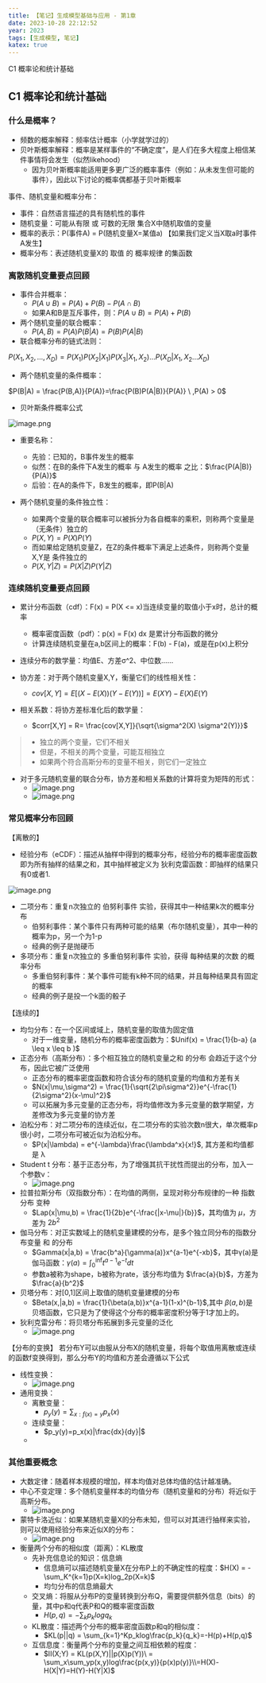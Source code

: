 ```yaml
---
title: 【笔记】生成模型基础与应用 - 第1章
date: 2023-10-28 22:12:52
year: 2023
tags: [生成模型, 笔记]
katex: true
---
```


C1 概率论和统计基础

<!-- more -->

<meta name="referrer" content="no-referrer" />

## C1 概率论和统计基础

### 什么是概率？

- 频数的概率解释：频率估计概率（小学就学过的）
- 贝叶斯概率解释：概率是某样事件的“不确定度”，是人们在多大程度上相信某件事情将会发生（似然likehood）
   - 因为贝叶斯概率能适用更多更广泛的概率事件（例如：从未发生但可能的事件），因此以下讨论的概率偶都基于贝叶斯概率

事件、随机变量和概率分布：

- 事件：自然语言描述的具有随机性的事件
- 随机变量：可能从有限 或 可数的无限 集合X中随机取值的变量
- 概率的表示：P(事件A) = P(随机变量X=某值a) 【如果我们定义当X取a时事件A发生】
- 概率分布：表述随机变量X的 取值 的 概率规律 的集函数

### 离散随机变量要点回顾

- 事件合并概率：
   - $P(A ∪ B) = P(A) + P(B) - P(A ∩ B)$
   - 如果A和B是互斥事件，则：$P(A ∪ B) = P(A) + P(B)$
- 两个随机变量的联合概率：
   - $P(A,B) = P(A)P(B|A) = P(B)P(A|B)$
- 联合概率分布的链式法则：

$P(X_1,X_2,...,X_D)=P(X_1)P(X_2|X_1)P(X_3|X_1,X_2)...P(X_D|X_1,X_2...X_D)$

- 两个随机变量的条件概率：

$P(B|A) = \frac{P(B,A)}{P(A)}=\frac{P(B)P(A|B)}{P(A)} \ ,P(A) > 0$

- 贝叶斯条件概率公式

![image.png](https://cdn.nlark.com/yuque/0/2023/png/23169257/1693896246746-bac48281-70ee-4cc7-9028-b42ddfb40f3e.png#averageHue=%23f4f4f4&clientId=uc02510b6-3831-4&from=paste&height=180&id=u5d9fd48a&originHeight=225&originWidth=610&originalType=binary&ratio=1.25&rotation=0&showTitle=false&size=38456&status=done&style=none&taskId=ufe875dec-d07b-4db2-a890-f8cc6d3e5c5&title=&width=488)

- 重要名称：
   - 先验：已知的，B事件发生的概率
   - 似然：在B的条件下A发生的概率 与 A发生的概率 之比：$\frac{P(A|B)}{P(A)}$
   - 后验：在A的条件下，B发生的概率，即P(B|A)

- 两个随机变量的条件独立性：
   - 如果两个变量的联合概率可以被拆分为各自概率的乘积，则称两个变量是 （无条件）独立的
   - $P(X,Y) = P(X)P(Y)$
   - 而如果给定随机变量Z，在Z的条件概率下满足上述条件，则称两个变量X,Y是 条件独立的
   - $P(X,Y|Z) = P(X|Z)P(Y|Z)$


### 连续随机变量要点回顾

- 累计分布函数（cdf）：F(x) = P(X <= x)当连续变量的取值小于x时，总计的概率
   - 概率密度函数（pdf）：p(x) = F(x) dx 是累计分布函数的微分
   - 计算连续随机变量在a,b区间上的概率：F(b) - F(a)，或是在p(x)上积分
- 连续分布的数学量：均值E、方差σ^2、中位数……

- 协方差：对于两个随机变量X,Y，衡量它们的线性相关性：
   - $cov[X,Y] = E[(X-E(X))(Y-E(Y))] = E(XY) - E(X)E(Y)$
- 相关系数：将协方差标准化后的数学量：
   - $corr[X,Y] = R= \frac{cov[X,Y]}{\sqrt{\sigma^2(X) \sigma^2(Y)}}$
>    - 独立的两个变量，它们不相关
>    - 但是，不相关的两个变量，可能互相独立
>    - 如果两个符合高斯分布的变量不相关，则它们一定独立

- 对于多元随机变量的联合分布，协方差和相关系数的计算将变为矩阵的形式：
   - ![image.png](https://cdn.nlark.com/yuque/0/2023/png/23169257/1697509619528-2a95fbce-ba38-43e0-9eb4-81269ddaa63a.png#averageHue=%23fbf7f6&clientId=uc416b768-cb61-4&from=paste&height=202&id=u8ac16237&originHeight=390&originWidth=1007&originalType=binary&ratio=1.5&rotation=0&showTitle=false&size=217424&status=done&style=none&taskId=u8d13e6f5-f162-433a-be5f-0cfde9a6add&title=&width=520.3333740234375)
   - ![image.png](https://cdn.nlark.com/yuque/0/2023/png/23169257/1697509669016-845469f2-d33a-4b1f-aa02-b3abd958b64b.png#averageHue=%23edebe5&clientId=uc416b768-cb61-4&from=paste&height=97&id=u31c86e54&originHeight=167&originWidth=842&originalType=binary&ratio=1.5&rotation=0&showTitle=false&size=123540&status=done&style=none&taskId=u7f2a23d4-c3f1-4171-abd4-5eab79c8847&title=&width=487.3333740234375)

### 常见概率分布回顾
【离散的】

- 经验分布（eCDF）：描述从抽样中得到的概率分布，经验分布的概率密度函数即为所有抽样的结果之和，其中抽样被定义为 狄利克雷函数：即抽样的结果只有0或者1.

![image.png](https://cdn.nlark.com/yuque/0/2023/png/23169257/1697510232970-5a5282fd-6152-44c1-8ec0-d1126b30e984.png#averageHue=%23f9f8f8&clientId=uc416b768-cb61-4&from=paste&height=250&id=ub866abba&originHeight=444&originWidth=1061&originalType=binary&ratio=1.5&rotation=0&showTitle=false&size=125464&status=done&style=none&taskId=u9d8a41c5-2f15-4b55-a360-b98f22bb587&title=&width=597.3333740234375)

- 二项分布：重复n次独立的 伯努利事件 实验，获得其中一种结果k次的概率分布
   - 伯努利事件：某个事件只有两种可能的结果（布尔随机变量），其中一种的概率为p，另一个为1-p
   - 经典的例子是抛硬币
- 多项分布：重复n次独立的 多重伯努利事件 实验，获得 每种结果的次数 的概率分布
   - 多重伯努利事件：某个事件可能有k种不同的结果，并且每种结果具有固定的概率
   - 经典的例子是投一个k面的骰子

【连续的】

- 均匀分布：在一个区间或域上，随机变量的取值为固定值
   - 对于一维变量，随机分布的概率密度函数为：$Unif(x) = \frac{1}{b-a} (a \leq x \leq b )$
- 正态分布（高斯分布）：多个相互独立的随机变量之和 的分布 会趋近于这个分布，因此它被广泛使用
   - 正态分布的概率密度函数和符合该分布的随机变量的均值和方差有关
   - $N(x|\mu,\sigma^2) = \frac{1}{\sqrt{2\pi\sigma^2}}e^{-\frac{1}{2\sigma^2}(x-\mu)^2}$
   - 可以拓展为多元变量的正态分布，将均值修改为多元变量的数学期望，方差修改为多元变量的协方差
- 泊松分布：对二项分布的连续近似，在二项分布的实验次数n很大，单次概率p很小时，二项分布可被近似为泊松分布。
   - $P(x|\lambda) = e^{-\lambda}\frac{\lambda^x}{x!}$, 其方差和均值都是 λ
- Student t 分布：基于正态分布，为了增强其抗干扰性而提出的分布，加入一个参数v：
   - ![image.png](https://cdn.nlark.com/yuque/0/2023/png/23169257/1697511852270-3cb43a44-6805-4952-8012-16c582e28697.png#averageHue=%23fbfbfb&clientId=uc416b768-cb61-4&from=paste&height=117&id=uc0e602e3&originHeight=269&originWidth=995&originalType=binary&ratio=1.5&rotation=0&showTitle=false&size=161145&status=done&style=none&taskId=uf7455a80-4bc7-467c-b6f2-d755ab5350c&title=&width=434.2840881347656)
- 拉普拉斯分布（双指数分布）：在均值的两侧，呈现对称分布规律的一种 指数分布 变种
   - $Lap(x|\mu,b) = \frac{1}{2b}e^{-\frac{|x-\mu|}{b}}$，其均值为 $\mu$，方差为 $2b^2$
- 伽马分布：对正实数域上的随机变量建模的分布，是多个独立同分布的指数分布变量 和 的分布
   - $Gamma(x|a,b) = \frac{b^a}{\gamma(a)}x^{a-1}e^{-xb}$，其中γ(a)是伽马函数：$\gamma(a) = \int_0^\inf t^{a-1}e^{-t}dt$
   - 参数a被称为shape，b被称为rate，该分布均值为 $\frac{a}{b}$，方差为$\frac{a}{b^2}$
- 贝塔分布：对[0,1]区间上取值的随机变量建模的分布
   - $Beta(x,|a,b) = \frac{1}{\beta(a,b)}x^{a-1}(1-x)^{b-1}$,其中 $\beta(a,b)$是贝塔函数，它只是为了使得这个分布的概率密度积分等于1才加上的。
- 狄利克雷分布：将贝塔分布拓展到多元变量的泛化
   - ![image.png](https://cdn.nlark.com/yuque/0/2023/png/23169257/1697512737139-2f1e5268-5a97-4fe2-b492-dd00cbaa31ee.png#averageHue=%23fcf9f9&clientId=uc416b768-cb61-4&from=paste&height=204&id=u08ed70f3&originHeight=354&originWidth=834&originalType=binary&ratio=1.5&rotation=0&showTitle=false&size=108592&status=done&style=none&taskId=ubeaa2068-cf5f-48df-8db6-d2fc8fb6ed1&title=&width=481)

【分布的变换】
若分布Y可以由服从分布X的随机变量，将每个取值用离散或连续的函数f变换得到，那么分布Y的均值和方差会遵循以下公式

- 线性变换：
   - ![image.png](https://cdn.nlark.com/yuque/0/2023/png/23169257/1697512945257-9feabf66-9b0f-48e5-aad4-9493ba23f0fa.png#averageHue=%23f8f5f4&clientId=uc416b768-cb61-4&from=paste&height=144&id=uab364a72&originHeight=310&originWidth=776&originalType=binary&ratio=1.5&rotation=0&showTitle=false&size=55634&status=done&style=none&taskId=u0f3c8030-ce1a-4b6e-bdca-7042a5bceed&title=&width=361.3333740234375)
- 通用变换：
   - 离散变量：	
      - $p_y(y)=\sum_{x:f(x)=y}p_x(x)$
   - 连续变量：
      - $p_y(y)=p_x(x)|\frac{dx}{dy}|$
   - 

### 其他重要概念

- 大数定律：随着样本规模的增加，样本均值对总体均值的估计越准确。
- 中心不变定理：多个随机变量样本的均值分布（随机变量和的分布）将近似于高斯分布。
   - ![image.png](https://cdn.nlark.com/yuque/0/2023/png/23169257/1697513044239-a6103f8d-8dd5-4fc1-8001-2e0714df21b1.png#averageHue=%23f7f5f4&clientId=uc416b768-cb61-4&from=paste&height=329&id=u83f7d18a&originHeight=576&originWidth=1007&originalType=binary&ratio=1.5&rotation=0&showTitle=false&size=167993&status=done&style=none&taskId=u91621485-c641-4c7e-b53f-48d95e5f2e8&title=&width=575.3333740234375)
- 蒙特卡洛近似：如果某随机变量X的分布未知，但可以对其进行抽样来实验，则可以使用经验分布来近似X的分布：
   - ![image.png](https://cdn.nlark.com/yuque/0/2023/png/23169257/1697513174453-7f44b8b9-2029-4c84-a080-358d8d9ce986.png#averageHue=%23f8f6f5&clientId=uc416b768-cb61-4&from=paste&height=106&id=u37564c20&originHeight=187&originWidth=707&originalType=binary&ratio=1.5&rotation=0&showTitle=false&size=28251&status=done&style=none&taskId=ubce6e9b2-7f92-481a-92ff-6d171dfcc14&title=&width=402.3333435058594)
- 衡量两个分布的相似度（距离）：KL散度
   - 先补充信息论的知识：信息熵
      - 信息熵可以描述随机变量X在分布P上的不确定性的程度：$H(X) =  -\sum_K^{k=1}p(X=k)log_2p(X=k)$
      - 均匀分布的信息熵最大
   - 交叉熵：将服从分布P的变量转换到分布Q，需要提供额外信息（bits）的量，其中p和q代表P和Q的概率密度函数
      - $H(p,q) = -\sum_{k}p_klogq_k$
   - KL散度：描述两个分布的概率密度函数p和q的相似度：
      - $KL(p||q) = \sum_{k=1}^Kp_klog\frac{p_k}{q_k}=-H(p)+H(p,q)$
   - 互信息度：衡量两个分布的变量之间互相依赖的程度：
      - $II(X;Y) = KL(p(X,Y)||p(X)p(Y))\ = \sum_x\sum_yp(x,y)log\frac{p(x,y)}{p(x)p(y)}\\=H(X)-H(X|Y)=H(Y)-H(Y|X)$